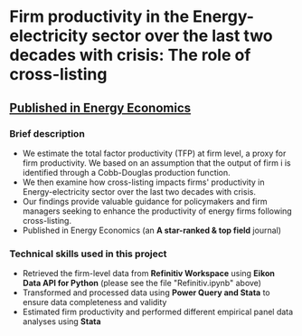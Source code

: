 # Firm productivity in the Energy-electricity sector over the last two decades with crisis: The role of cross-listing
## <a href="https://doi.org/10.1016/j.eneco.2024.107309">Published in Energy Economics</a>

### Brief description
- We estimate the total factor productivity (TFP) at firm level, a proxy for firm productivity. We based on an assumption that the output of firm i is identified through a Cobb-Douglas production function.
- We then examine how cross-listing impacts firms' productivity in Energy-electricity sector over the last two decades with crisis.
- Our findings provide valuable guidance for policymakers and firm managers seeking to enhance the productivity of energy firms following cross-listing. 
- Published in Energy Economics (an **A star-ranked & top field** journal)

### Technical skills used in this project
- Retrieved the firm-level data from **Refinitiv Workspace** using **Eikon Data API for Python** (please see the file "Refinitiv.ipynb" above)
- Transformed and processed data using **Power Query and Stata** to ensure data completeness and validity
- Estimated firm productivity and performed different empirical panel data analyses using **Stata**



